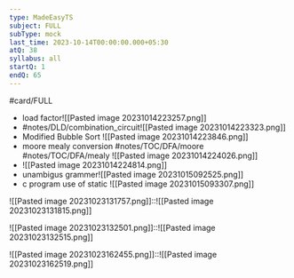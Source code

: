 ```yaml
---
type: MadeEasyTS
subject: FULL
subType: mock
last_time: 2023-10-14T00:00:00.000+05:30
atQ: 38
syllabus: all
startQ: 1
endQ: 65
---
```

#card/FULL

- load factor![[Pasted image 20231014223257.png]]
- #notes/DLD/combination_circuit![[Pasted image 20231014223323.png]]
- Modified Bubble Sort ![[Pasted image 20231014223846.png]]
- moore mealy conversion #notes/TOC/DFA/moore #notes/TOC/DFA/mealy  ![[Pasted image 20231014224026.png]]
- ![[Pasted image 20231014224814.png]]
- unambigus grammer![[Pasted image 20231015092525.png]]
- c program use of static ![[Pasted image 20231015093307.png]]

![[Pasted image 20231023131757.png]]::![[Pasted image 20231023131815.png]] <!--SR:!2023-10-29,4,270-->


![[Pasted image 20231023132501.png]]::![[Pasted image 20231023132515.png]] <!--SR:!2023-10-29,4,270-->

![[Pasted image 20231023162455.png]]::![[Pasted image 20231023162519.png]] <!--SR:!2023-10-29,4,270-->



